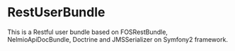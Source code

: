RestUserBundle
==============
This is a Restful user bundle based on FOSRestBundle, NelmioApiDocBundle, Doctrine and JMSSerializer on Symfony2 framework.
